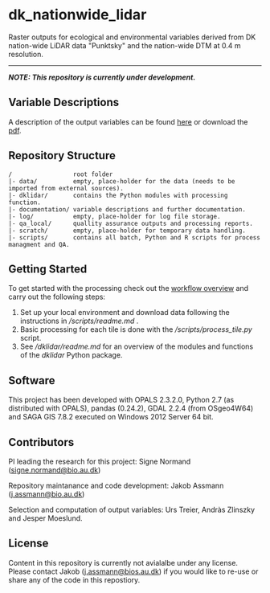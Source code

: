 # dk_nationwide_lidar
Raster outputs for ecological and environmental variables derived from DK nation-wide LiDAR data "Punktsky" and the nation-wide DTM at 0.4 m resolution.

---

__*NOTE: This repository is currently under development.*__

## Variable Descriptions

A description of the output variables can be found [here](/documentation/variables.md) or download the [pdf](/documentation/variables.pdf).

## Repository Structure
```
/                 root folder
|- data/          empty, place-holder for the data (needs to be imported from external sources).
|- dklidar/       contains the Python modules with processing function.
|- documentation/ variable descriptions and further documentation. 
|- log/           empty, place-holder for log file storage.
|- qa_local/      quallity assurance outputs and processing reports.
|- scratch/       empty, place-holder for temporary data handling.
|- scripts/       contains all batch, Python and R scripts for process managment and QA.
```
## Getting Started

To get started with the processing check out the [workflow overview](/documentation/dk_lidar_processing_flow.pdf) and carry out the following steps:

1. Set up your local environment and download data following the instructions in  */scripts/readme.md* .
2. Basic processing for each tile is done with the */scripts/process_tile.py* script.
3. See */dklidar/readme.md* for an overview of the modules and functions of the *dklidar* Python package.

## Software

This project has been developed with OPALS 2.3.2.0, Python 2.7 (as distributed with OPALS), pandas (0.24.2), GDAL 2.2.4 (from OSgeo4W64) and SAGA GIS 7.8.2 executed on Windows 2012 Server 64 bit. 

## Contributors
PI leading the research for this project: Signe Normand (signe.normand@bio.au.dk)

Repository maintanance and code development: Jakob Assmann (j.assmann@bio.au.dk)

Selection and computation of output variables: Urs Treier, Andràs Zlinszky and Jesper Moeslund.

## License
Content in this repository is currently not avialalbe under any license. Please contact Jakob (j.assmann@bios.au.dk) if you would like to re-use or share any of the code in this repostiory. 

